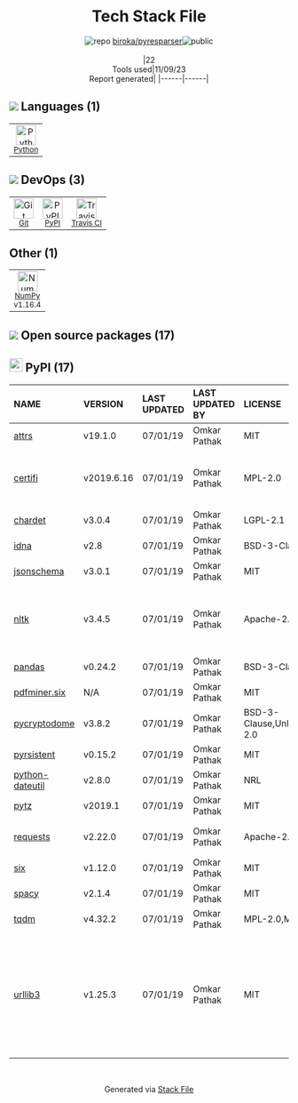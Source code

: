 <!--
--- Readme.md Snippet without images Start ---
## Tech Stack
biroka/pyresparser is built on the following main stack:
- [Python](https://www.python.org) – Languages
- [NumPy](http://www.numpy.org/) – Data Science Tools
- [Travis CI](http://travis-ci.com/) – Continuous Integration

Full tech stack [here](/techstack.md)
--- Readme.md Snippet without images End ---

--- Readme.md Snippet with images Start ---
## Tech Stack
biroka/pyresparser is built on the following main stack:
- <img width='25' height='25' src='https://img.stackshare.io/service/993/pUBY5pVj.png' alt='Python'/> [Python](https://www.python.org) – Languages
- <img width='25' height='25' src='https://img.stackshare.io/service/2179/default_332f874a2edb2686f578aa6389313efcea1eec41.png' alt='NumPy'/> [NumPy](http://www.numpy.org/) – Data Science Tools
- <img width='25' height='25' src='https://img.stackshare.io/service/460/Lu6cGu0z_400x400.png' alt='Travis CI'/> [Travis CI](http://travis-ci.com/) – Continuous Integration

Full tech stack [here](/techstack.md)
--- Readme.md Snippet with images End ---
-->
<div align="center">

# Tech Stack File
![](https://img.stackshare.io/repo.svg "repo") [biroka/pyresparser](https://github.com/biroka/pyresparser)![](https://img.stackshare.io/public_badge.svg "public")
<br/><br/>
|22<br/>Tools used|11/09/23 <br/>Report generated|
|------|------|
</div>

## <img src='https://img.stackshare.io/languages.svg'/> Languages (1)
<table><tr>
  <td align='center'>
  <img width='36' height='36' src='https://img.stackshare.io/service/993/pUBY5pVj.png' alt='Python'>
  <br>
  <sub><a href="https://www.python.org">Python</a></sub>
  <br>
  <sub></sub>
</td>

</tr>
</table>

## <img src='https://img.stackshare.io/devops.svg'/> DevOps (3)
<table><tr>
  <td align='center'>
  <img width='36' height='36' src='https://img.stackshare.io/service/1046/git.png' alt='Git'>
  <br>
  <sub><a href="http://git-scm.com/">Git</a></sub>
  <br>
  <sub></sub>
</td>

<td align='center'>
  <img width='36' height='36' src='https://img.stackshare.io/service/12572/-RIWgodF_400x400.jpg' alt='PyPI'>
  <br>
  <sub><a href="https://pypi.org/">PyPI</a></sub>
  <br>
  <sub></sub>
</td>

<td align='center'>
  <img width='36' height='36' src='https://img.stackshare.io/service/460/Lu6cGu0z_400x400.png' alt='Travis CI'>
  <br>
  <sub><a href="http://travis-ci.com/">Travis CI</a></sub>
  <br>
  <sub></sub>
</td>

</tr>
</table>

## Other (1)
<table><tr>
  <td align='center'>
  <img width='36' height='36' src='https://img.stackshare.io/service/2179/default_332f874a2edb2686f578aa6389313efcea1eec41.png' alt='NumPy'>
  <br>
  <sub><a href="http://www.numpy.org/">NumPy</a></sub>
  <br>
  <sub>v1.16.4</sub>
</td>

</tr>
</table>


## <img src='https://img.stackshare.io/group.svg' /> Open source packages (17)</h2>

## <img width='24' height='24' src='https://img.stackshare.io/service/12572/-RIWgodF_400x400.jpg'/> PyPI (17)

|NAME|VERSION|LAST UPDATED|LAST UPDATED BY|LICENSE|VULNERABILITIES|
|:------|:------|:------|:------|:------|:------|
|[attrs](https://pypi.org/attrs)|v19.1.0|07/01/19|Omkar Pathak |MIT|N/A|
|[certifi](https://pypi.org/certifi)|v2019.6.16|07/01/19|Omkar Pathak |MPL-2.0|[CVE-2023-37920](https://github.com/advisories/GHSA-xqr8-7jwr-rhp7) (High)<br/>[CVE-2022-23491](https://github.com/advisories/GHSA-43fp-rhv2-5gv8) (Moderate)|
|[chardet](https://pypi.org/chardet)|v3.0.4|07/01/19|Omkar Pathak |LGPL-2.1|N/A|
|[idna](https://pypi.org/idna)|v2.8|07/01/19|Omkar Pathak |BSD-3-Clause|N/A|
|[jsonschema](https://pypi.org/jsonschema)|v3.0.1|07/01/19|Omkar Pathak |MIT|N/A|
|[nltk](https://pypi.org/nltk)|v3.4.5|07/01/19|Omkar Pathak |Apache-2.0|[CVE-2021-43854](https://github.com/advisories/GHSA-f8m6-h2c7-8h9x) (High)<br/>[CVE-2021-3842](https://github.com/advisories/GHSA-rqjh-jp2r-59cj) (High)<br/>[CVE-2021-3828](https://github.com/advisories/GHSA-2ww3-fxvq-293j) (High)|
|[pandas](https://pypi.org/pandas)|v0.24.2|07/01/19|Omkar Pathak |BSD-3-Clause|N/A|
|[pdfminer.six](https://pypi.org/pdfminer.six)|N/A|07/01/19|Omkar Pathak |MIT|N/A|
|[pycryptodome](https://pypi.org/pycryptodome)|v3.8.2|07/01/19|Omkar Pathak |BSD-3-Clause,Unlicense,Apache-2.0|N/A|
|[pyrsistent](https://pypi.org/pyrsistent)|v0.15.2|07/01/19|Omkar Pathak |MIT|N/A|
|[python-dateutil](https://pypi.org/python-dateutil)|v2.8.0|07/01/19|Omkar Pathak |NRL|N/A|
|[pytz](https://pypi.org/pytz)|v2019.1|07/01/19|Omkar Pathak |MIT|N/A|
|[requests](https://pypi.org/requests)|v2.22.0|07/01/19|Omkar Pathak |Apache-2.0|[CVE-2023-32681](https://github.com/advisories/GHSA-j8r2-6x86-q33q) (Moderate)|
|[six](https://pypi.org/six)|v1.12.0|07/01/19|Omkar Pathak |MIT|N/A|
|[spacy](https://pypi.org/spacy)|v2.1.4|07/01/19|Omkar Pathak |MIT|N/A|
|[tqdm](https://pypi.org/tqdm)|v4.32.2|07/01/19|Omkar Pathak |MPL-2.0,MIT|N/A|
|[urllib3](https://pypi.org/urllib3)|v1.25.3|07/01/19|Omkar Pathak |MIT|[CVE-2020-7212](https://github.com/advisories/GHSA-hmv2-79q8-fv6g) (High)<br/>[CVE-2023-45803](https://github.com/advisories/GHSA-g4mx-q9vg-27p4) (Moderate)<br/>[CVE-2023-43804](https://github.com/advisories/GHSA-v845-jxx5-vc9f) (Moderate)<br/>[CVE-2020-26137](https://github.com/advisories/GHSA-wqvq-5m8c-6g24) (Moderate)|

<br/>
<div align='center'>

Generated via [Stack File](https://github.com/apps/stack-file)
